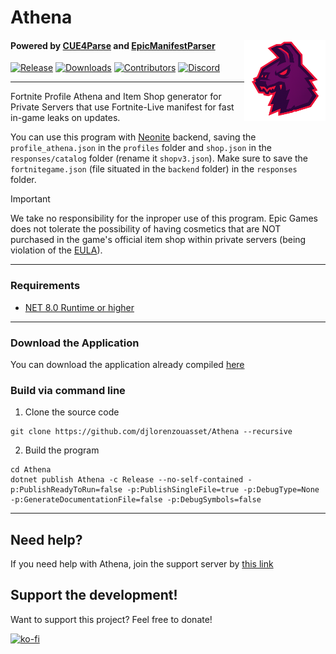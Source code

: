 # Athena

<img src=".github/AthenaLogoHW.png" height="130" align="right"> 

#### Powered by [CUE4Parse](https://github.com/FabianFG/CUE4Parse) and [EpicManifestParser](https://github.com/NotOfficer/EpicManifestParser)

[![Release](https://img.shields.io/github/release/djlorenzouasset/Athena)]()
[![Downloads](https://img.shields.io/github/downloads/djlorenzouasset/Athena/total?color=green)]()
[![Contributors](https://img.shields.io/github/contributors/djlorenzouasset/Athena)]()
[![Discord](https://discord.com/api/guilds/1229126278339231785/widget.png?style=shield)](https://discord.gg/nJBj9NjUS4)

-----------------

Fortnite Profile Athena and Item Shop generator for Private Servers that use Fortnite-Live manifest for fast in-game leaks on updates.

You can use this program with [Neonite](https://github.com/HybridFNBR/Neonite) backend, saving the `profile_athena.json` in the `profiles` folder and `shop.json` in the `responses/catalog` folder (rename it `shopv3.json`). Make sure to save the `fortnitegame.json` (file situated in the `backend` folder) in the `responses` folder.

> [!IMPORTANT]
> We take no responsibility for the inproper use of this program. Epic Games does not tolerate the possibility of having cosmetics that are NOT purchased in the game's official item shop within private servers (being violation of the [EULA](https://store.epicgames.com/en-US/eula)).

-----------------

### Requirements

- [NET 8.0 Runtime or higher](https://dotnet.microsoft.com/en-us/download/dotnet/8.0/runtime)

-----------------

### Download the Application

You can download the application already compiled [here](https://github.com/djlorenzouasset/Athena/releases/latest)

### Build via command line

1. Clone the source code
```
git clone https://github.com/djlorenzouasset/Athena --recursive
```

2. Build the program
```
cd Athena
dotnet publish Athena -c Release --no-self-contained -p:PublishReadyToRun=false -p:PublishSingleFile=true -p:DebugType=None -p:GenerateDocumentationFile=false -p:DebugSymbols=false
```
-----------------

## Need help?

If you need help with Athena, join the support server by [this link](https://discord.gg/nJBj9NjUS4)

## Support the development!

Want to support this project? Feel free to donate!

[![ko-fi](https://ko-fi.com/img/githubbutton_sm.svg)](https://ko-fi.com/F1F6IB03D)
